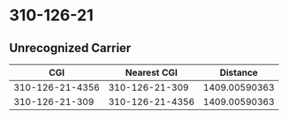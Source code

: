 # 310-126-21
## Unrecognized Carrier


| CGI | Nearest CGI | Distance |
|-----|-------------|----------|
| 310-126-21-4356 | 310-126-21-309 | 1409.00590363 |
| 310-126-21-309 | 310-126-21-4356 | 1409.00590363 |
